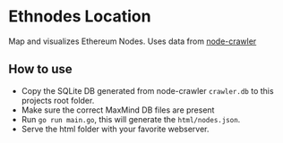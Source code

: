# Ethnodes Location
Map and visualizes Ethereum Nodes. Uses data from [node-crawler](https://github.com/ethereum/node-crawler)

## How to use
- Copy the SQLite DB generated from node-crawler `crawler.db` to this projects root folder.
- Make sure the correct MaxMind DB files are present
- Run `go run main.go`, this will generate the `html/nodes.json`.
- Serve the html folder with your favorite webserver.
